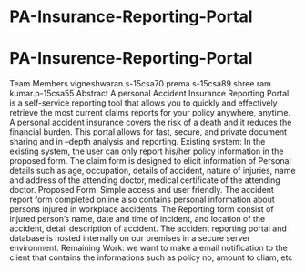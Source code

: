 # PA-Insurance-Reporting-Portal
# PA-Insurence-Reporting-Portal
Team Members
vigneshwaran.s-15csa70
prema.s-15csa89
shree ram kumar.p-15csa55
Abstract
 A personal Accident Insurance Reporting Portal is a self-service reporting tool that allows you to quickly and effectively retrieve the most current claims reports for your policy anywhere, anytime. A personal accident insurance covers the risk of a death and it reduces the financial burden. This portal allows for fast, secure, and private document sharing and in –depth analysis and reporting.
Existing system:
In the existing system, the user can only report his/her policy information in the proposed form.
The claim form is designed to elicit information of Personal details such as age, occupation, details of accident, nature of injuries, name and address of the attending doctor, medical certificate of the attending doctor.
Proposed Form:
Simple access and user friendly.
The accident report form completed online also contains personal information  about persons injured in workplace accidents. 
The Reporting form consist of injured person’s name,  date and time of incident, and location of the accident, detail description of accident.
The accident reporting portal and database is hosted internally on our premises in a secure server environment.
Remaining Work:
we want to make a email notification to the client that contains the informations such as policy no, amount to cliam, etc
